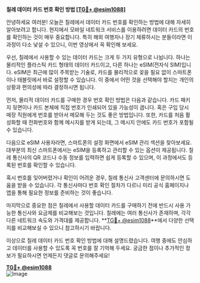 **칠레 데이터 카드 번호 확인 방법 [[TG💪+ @esim1088](https://t.me/s/esim1088)]**

안녕하세요 여러분! 오늘은 칠레에서 데이터 카드 번호를 확인하는 방법에 대해 자세히 알아보려고 합니다. 현지에서 모바일 네트워크 서비스를 이용하려면 데이터 카드의 번호를 확인하는 것이 매우 중요합니다. 특히 해외 여행자나 장기 체류하시는 분들이라면 이 과정이 다소 낯설 수 있으니, 이번 영상에서 꼭 확인해 보세요.

우선, 칠레에서 사용할 수 있는 데이터 카드는 크게 두 가지 유형으로 나뉩니다. 하나는 물리적인 플라스틱 카드 형태의 데이터 카드이고, 다른 하나는 eSIM(전자식 SIM)입니다. eSIM은 최근에 많이 주목받는 기술로, 카드를 물리적으로 꽂을 필요 없이 스마트폰이나 태블릿에서 바로 설정할 수 있습니다. 이 중에서 어떤 것을 선택해야 할지는 개인의 상황과 편의성에 따라 결정하시면 됩니다.

먼저, 물리적 데이터 카드를 구매한 경우 번호 확인 방법은 다음과 같습니다. 카드 패키지 뒷면이나 카드 본체에 직접 번호가 인쇄되어 있을 가능성이 큽니다. 혹은 구입 당시 매장 직원에게 번호를 받아서 메모해 두는 것도 좋은 방법입니다. 또한, 카드를 처음 활성화할 때 전화번호와 함께 메시지를 받게 되는데, 그 메시지 안에도 카드 번호가 포함될 수 있습니다.

다음으로 eSIM 사용자라면, 스마트폰의 설정 화면에서 eSIM 관리 섹션을 찾아보세요. 대부분의 최신 스마트폰에서는 eSIM을 등록하고 관리할 수 있는 옵션이 제공됩니다. 칠레 통신사의 QR 코드나 수동 정보를 입력하면 쉽게 등록할 수 있으며, 이 과정에서도 등록된 번호를 확인할 수 있습니다.

혹시 번호를 잊어버렸거나 확인이 어려운 경우, 칠레 통신사 고객센터에 문의하시면 도움을 받을 수 있습니다. 각 통신사마다 번호 확인 절차가 다르니 미리 공식 홈페이지나 앱을 통해 필요한 정보를 준비하는 것이 좋습니다.

마지막으로 중요한 점은 칠레에서 사용할 데이터 카드를 구매하기 전에 반드시 사용 가능한 통신사와 요금제를 비교해보는 것입니다. 칠레에는 여러 통신사가 존재하며, 각각 다른 네트워크 속도와 가격대를 제공합니다. **[TG💪+ @esim1088](https://t.me/s/esim1088)**에서 다양한 선택지를 비교해보실 수 있으니 참고하시기 바랍니다.

이상으로 칠레 데이터 카드 번호 확인 방법에 대해 설명드렸습니다. 여행 중에도 안심하고 데이터를 사용할 수 있도록 꼭 번호를 잘 기억해 두세요. 궁금한 점이나 추가적인 정보가 필요하시면 언제든지 댓글로 문의해주세요!

**[TG💪+ @esim1088](https://t.me/s/esim1088)**  
![Image](https://i.postimg.cc/Y0z9fWf4/image.png)